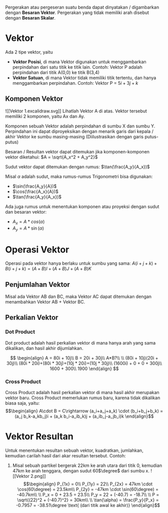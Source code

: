 Pergerakan atau pergeseran suatu benda dapat dinyatakan / digambarkan dengan **Besaran Vektor**.
Pergerakan yang tidak memiliki arah disebut dengan **Besaran Skalar**.

# Vektor
Ada 2 tipe vektor, yaitu
- **Vektor Posisi**, di mana Vektor digunakan untuk menggambarkan perpindahan dari satu titik ke titik lain. Contoh: Vektor P adalah perpindahan dari titik A(0,0) ke titik B(3,4)
- **Vektor Satuan**, di mana Vektor tidak memiliki titik tertentu, dan hanya menggambarkan perpindahan. Contoh: Vektor P = $5i + 3j + k$

## Komponen Vektor
![[Vektor 1.excalidraw.svg]]
Lihatlah Vektor A di atas. Vektor tersebut memiliki 2 komponen, yaitu Ax dan Ay.

Komponen sebuah Vektor adalah perpindahan di sumbu X dan sumbu Y. Perpindahan ini dapat diproyeksikan dengan menarik garis dari kepala / akhir Vektor ke sumbu masing-masing (Diilustrasikan dengan garis putus-putus)

Besaran / Resultan vektor dapat ditemukan jika komponen-komponen vektor diketahui:
$A = \sqrt{A_x^2 + A_y^2}$

Sudut vektor dapat ditemukan dengan rumus:
$\tan(\frac{A_y}{A_x})$

Misal $\alpha$ adalah sudut, maka rumus-rumus Trigonometri bisa digunakan:
- $\sin(\frac{A_y}{A})$
- $\cos(\frac{A_x}{A})$ 
- $\tan(\frac{A_y}{A_x})$ 

Ada juga rumus untuk menentukan komponen atau proyeksi dengan sudut dan besaran vektor:
- $A_x = A * cos(\alpha)$
- $A_y = A * \sin(\alpha)$ 

# Operasi Vektor
Operasi pada vektor hanya berlaku untuk sumbu yang sama:
$A(i+j+k) + B(i+j+k) = (A+B)I + (A+B)J + (A+B)K$

## Penjumlahan Vektor
Misal ada Vektor AB dan BC, maka Vektor AC dapat ditemukan dengan menambahkan Vektor AB + Vektor BC.

## Perkalian Vektor
### Dot Product
Dot product adalah hasil perkalian vektor di mana hanya arah yang sama dikalikan, dan hasil akhir dijumlahkan.

$$
\begin{align}
A = 80i + 10j\\
B = 20i + 30j\\
A*B?\\
\\
(80i + 10j)(20i + 30j)\\
(80i * 20i)+(80i * 30j)+(10j * 20i)+(10j * 30j)\\
(1600i) + 0 + 0 + 300j\\
1600 + 300\\
1900
\end{align}
$$
### Cross Product
Cross Product adalah hasil perkalian vektor di mana hasil akhir merupakan vektor baru. Cross Product memerlukan rumus baru, karena tidak dikalikan biasa saja, yaitu:
$$\begin{align}
A\cdot B = C\rightarrow (a_i+a_j+a_k) \cdot (b_i+b_j+b_k) = (a_j b_k-a_kb_j)i + (a_k b_i-a_ib_k)j + (a_ib_j-a_jb_i)k
\end{align}$$

# Vektor Resultan
Untuk menentukan resultan sebuah vektor, kuadratkan, jumlahkan, kemudian carilah hasil dari akar resultan tersebut. Contoh:

1. Misal sebuah partikel bergerak 22km ke arah utara dari titik 0, kemudian 47km ke arah tenggara, dengan sudut 60$\degree$ dari sumbu x.
   ![[Vektor 2.png]]
   $$\begin{align}
   P_{1x} = 0\\
   P_{1y} = 22\\
   P_{2x} = 47km \cdot \cos(60\degree) = 23.5km\\
   P_{2y} = -47km \cdot \sin(60\degree) = -40.7km\\
   \\
   P_x = 0 +  23.5 = 23.5\\
   P_y = 22 + (-40.7) = -18.7\\
   \\
   P = \sqrt{(22)^2 + (-40.7)^2} = 30km\\
   \\
   \tan(\alpha) = \frac{P_y}{P_x} = -0.7957 = -38.51\degree \text{ (dari titik awal ke akhir)}
   \end{align}$$
